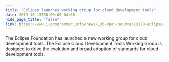```yaml
---
title: "Eclipse launches working group for cloud development tools"
date: 2019-10-15T00:00:00-04:00
hide_page_title: "false"
link: https://www.i-programmer.info/news/136-open-source/13170-eclipse-launches-working-group-for-cloud-development-tools.html
---
```

The Eclipse Foundation has launched a new working group for cloud development tools. The Eclipse Cloud Development Tools Working Group is designed to drive the evolution and broad adoption of standards for cloud development tools.
